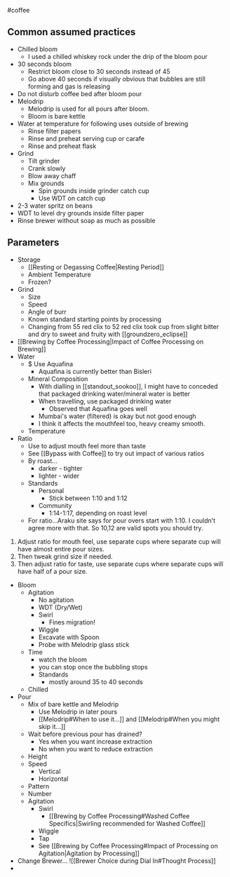  #coffee 

## Common assumed practices
- Chilled bloom
	- I used a chilled whiskey rock under the drip of the bloom pour
- 30 seconds bloom
	- Restrict bloom close to 30 seconds instead of 45
	- Go above 40 seconds if visually obvious that bubbles are still forming and gas is releasing
- Do not disturb coffee bed after bloom pour
- Melodrip
	- Melodrip is used for all pours after bloom.
	- Bloom is bare kettle
- Water at temperature for following uses outside of brewing
	- Rinse filter papers
	- Rinse and preheat serving cup or carafe
	- Rinse and preheat flask
- Grind
	- Tilt grinder
	- Crank slowly
	- Blow away chaff
	- Mix grounds
		- Spin grounds inside grinder catch cup
		- Use WDT on catch cup
- 2-3 water spritz on beans
- WDT to level dry grounds inside filter paper
- Rinse brewer without soap as much as possible

## Parameters
- Storage 
	- [[Resting or Degassing Coffee|Resting Period]]
	- Ambient Temperature
	- Frozen?
- Grind
	- Size
	- Speed
	- Angle of burr
	- Known standard starting points by processing
	- Changing from 55 red clix to 52 red clix took cup from slight bitter and dry to sweet and fruity with [[groundzero_eclipse]]
- [[Brewing by Coffee Processing|Impact of Coffee Processing on Brewing]]
- Water
	- $ Use Aquafina
		- Aquafina is currently better than Bisleri 
	- Mineral Composition
		- With dialling in [[standout_sookoo]], I might have to conceded that packaged drinking water/mineral water is better
		- When travelling, use packaged drinking water
			- Observed that Aquafina goes well 
		- Mumbai's water (filtered) is okay but not good enough
		- I think it affects the mouthfeel too, heavy creamy smooth.
	- Temperature
- Ratio
	- Use to adjust mouth feel more than taste
	- See [[Bypass with Coffee]] to try out impact of various ratios
	- By roast...
		- darker - tighter
		- lighter - wider
	- Standards
		- Personal
			- Stick between 1:10 and 1:12
		- Community
			- 1:14-1:17, depending on roast level
	- For ratio…Araku site says for pour overs start with 1:10. I couldn’t agree more with that. So 10,12 are valid spots you should try. 
1. Adjust ratio for mouth feel, use separate cups where separate cup will have almost entire pour sizes. 
2. Then tweak grind size if needed. 
3. Then adjust ratio for taste, use separate cups where separate cups will have half of a pour size.
- Bloom
	- Agitation
		- No agitation
		- WDT (Dry/Wet)
		- Swirl
			- Fines migration!
		- Wiggle
		- Excavate with Spoon
		- Probe with Melodrip glass stick
	- Time
		- watch the bloom
		- you can stop once the bubbling stops
		- Standards
			- mostly around 35 to 40 seconds
	- Chilled
- Pour
	- Mix of bare kettle and Melodrip
		- Use Melodrip in later pours
		- [[Melodrip#When to use it...]] and [[Melodrip#When you might skip it...]]
	- Wait before previous pour has drained?
		- Yes when you want increase extraction
		- No when you want to reduce extraction
	- Height
	- Speed
		- Vertical
		- Horizontal
	- Pattern
	- Number
	- Agitation
		- Swirl 
			- [[Brewing by Coffee Processing#Washed Coffee Specifics|Swirling recommended for Washed Coffee]]
		- Wiggle
		- Tap
		- See [[Brewing by Coffee Processing#Impact of Processing on Agitation|Agitation by Processing]]
- Change Brewer... ![[Brewer Choice during Dial In#Thought Process]]
- 
